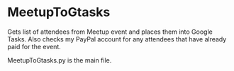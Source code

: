 # MeetupToGtasks
Gets list of attendees from Meetup event and places them into Google Tasks. Also checks my PayPal account for any attendees that have already paid for the event.

MeetupToGtasks.py is the main file.
